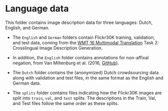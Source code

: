 # Language data

This folder contains image description data for three languages: Dutch, English,
and German.

* The `English` and `German` folders contain Flickr30K training, validation, and
test data, coming from the [WMT 16 Multimodal Translation](http://www.statmt.org/wmt16/multimodal-task.html)
Task 2: Crosslingual Image Description Generation.

* In addition, the `English` folder contains annotations for non-affixal negation,
from Van Miltenburg et al. (2016, [GitHub](https://github.com/evanmiltenburg/annotating-negations/)).

* The `Dutch` folder contains the (anonymized) Dutch crowdsourcing data along with
validation and test files, in the same format as the English and German data.

* The `splits` folder contains files indicating how the Flickr30K images are split
into `train`, `val`, and `test` splits. The descriptions in the Train, Val, and Test
files follow the same order as these splits.
